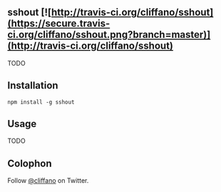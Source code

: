 sshout [![http://travis-ci.org/cliffano/sshout](https://secure.travis-ci.org/cliffano/sshout.png?branch=master)](http://travis-ci.org/cliffano/sshout)
-----------

TODO

Installation
------------

    npm install -g sshout 

Usage
-----

TODO

Colophon
--------

Follow [@cliffano](http://twitter.com/cliffano) on Twitter.
 